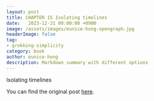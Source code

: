 ```yaml
---
layout: post
title: CHAPTER 15 Isolating timelines
date:   2023-12-31 00:00:00 +0900
image: /assets/images/eunice-hong-opengraph.jpg
headerImage: false
tag:
- grokking-simplicity
category: book
author: eunice-hong
description: Markdown summary with different options
---
```


Isolating timelines

You can find the original post [here](https://livebook.manning.com/book/grokking-simplicity/chapter-15/).

